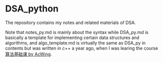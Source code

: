 # DSA_python
The repository contains my notes and related materials of DSA.

Note that notes_py.md is mainly about the syntax while DSA_py.md is basically a template for implementing certain data structures and algorithms, and algo_template.md is virtually the same as DSA_py in contents but was written in c++ a year ago, when I was learing the course [算法基础课 by AcWing](https://www.acwing.com/activity/content/11/).
